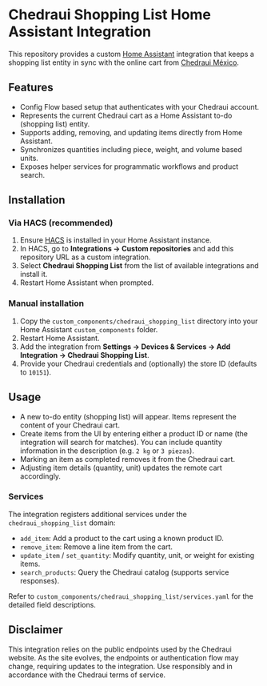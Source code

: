 # Chedraui Shopping List Home Assistant Integration

This repository provides a custom [Home Assistant](https://www.home-assistant.io/) integration that keeps a shopping list entity in sync with the online cart from [Chedraui México](https://www.chedraui.com.mx/).

## Features

- Config Flow based setup that authenticates with your Chedraui account.
- Represents the current Chedraui cart as a Home Assistant to-do (shopping list) entity.
- Supports adding, removing, and updating items directly from Home Assistant.
- Synchronizes quantities including piece, weight, and volume based units.
- Exposes helper services for programmatic workflows and product search.

## Installation

### Via HACS (recommended)

1. Ensure [HACS](https://hacs.xyz/) is installed in your Home Assistant instance.
2. In HACS, go to **Integrations → Custom repositories** and add this repository URL as a custom integration.
3. Select **Chedraui Shopping List** from the list of available integrations and install it.
4. Restart Home Assistant when prompted.

### Manual installation

1. Copy the `custom_components/chedraui_shopping_list` directory into your Home Assistant `custom_components` folder.
2. Restart Home Assistant.
3. Add the integration from **Settings → Devices & Services → Add Integration → Chedraui Shopping List**.
4. Provide your Chedraui credentials and (optionally) the store ID (defaults to `10151`).

## Usage

- A new to-do entity (shopping list) will appear. Items represent the content of your Chedraui cart.
- Create items from the UI by entering either a product ID or name (the integration will search for matches). You can include quantity information in the description (e.g. `2 kg` or `3 piezas`).
- Marking an item as completed removes it from the Chedraui cart.
- Adjusting item details (quantity, unit) updates the remote cart accordingly.

### Services

The integration registers additional services under the `chedraui_shopping_list` domain:

- `add_item`: Add a product to the cart using a known product ID.
- `remove_item`: Remove a line item from the cart.
- `update_item` / `set_quantity`: Modify quantity, unit, or weight for existing items.
- `search_products`: Query the Chedraui catalog (supports service responses).

Refer to `custom_components/chedraui_shopping_list/services.yaml` for the detailed field descriptions.

## Disclaimer

This integration relies on the public endpoints used by the Chedraui website. As the site evolves, the endpoints or authentication flow may change, requiring updates to the integration. Use responsibly and in accordance with the Chedraui terms of service.
